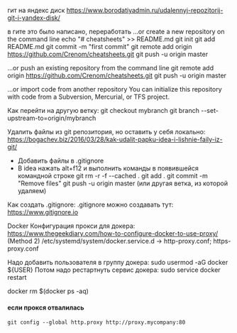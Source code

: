 гит на яндекс диск https://www.borodatiyadmin.ru/udalennyj-repozitorij-git-i-yandex-disk/


в гите это было написано, переработать
…or create a new repository on the command line
echo "# cheatsheets" >> README.md
git init
git add README.md
git commit -m "first commit"
git remote add origin https://github.com/Crenom/cheatsheets.git
git push -u origin master

…or push an existing repository from the command line
git remote add origin https://github.com/Crenom/cheatsheets.git
git push -u origin master

…or import code from another repository
You can initialize this repository with code from a Subversion, Mercurial, or TFS project.



Как перейти на другую ветку:
git checkout mybranch
git branch --set-upstream-to=origin/mybranch

Удалить файлы из git репозитория, но оставить у себя локально:
https://bogachev.biz/2016/03/28/kak-udalit-papku-idea-i-lishnie-faily-iz-git/
- Добавить файлы в .gitignore
- В idea нажать alt+f12 и выполнить команды в появившейся командной строке
    git rm -r -f --cached .
    git add .
    git commit -m "Remove files"
    git push -u origin master (или другая ветка, из которой удаляем)
    
Как создать .gitignore:
.gitignore можно создавать тут: https://www.gitignore.io

Docker
Конфигурация прокси для докера:
https://www.thegeekdiary.com/how-to-configure-docker-to-use-proxy/ (Method 2)
/etc/systemd/system/docker.service.d -> http-proxy.conf; https-proxy.conf

Надо добавить пользователя в группу докера: sudo usermod -aG docker ${USER}
Потом надо рестартнуть сервис докера: sudo service docker restart

docker rm $(docker ps -aq)






#### если прокся отвалилась
    git config --global http.proxy http://proxy.mycompany:80

